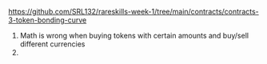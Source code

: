 https://github.com/SRL132/rareskills-week-1/tree/main/contracts/contracts-3-token-bonding-curve

1. Math is wrong when buying tokens with certain amounts and buy/sell different currencies
2. 